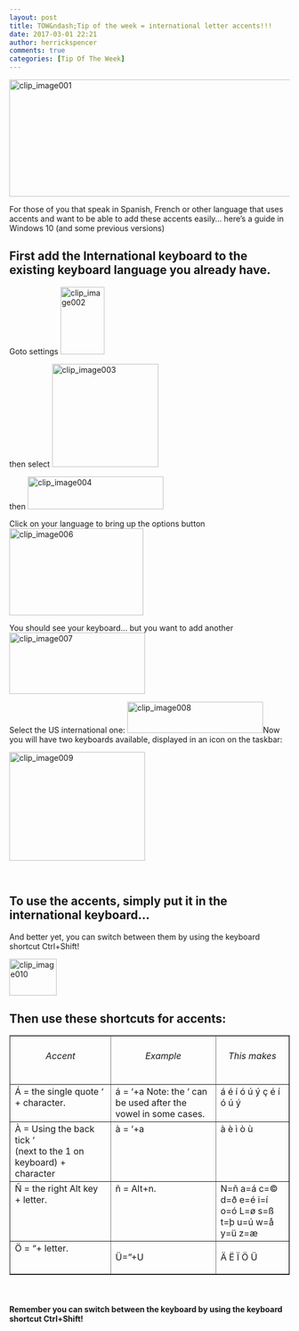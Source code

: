 ```yaml
---
layout: post
title: TOW&ndash;Tip of the week = international letter accents!!!
date: 2017-03-01 22:21
author: herrickspencer
comments: true
categories: [Tip Of The Week]
---
```

<a href="https://herrickspencer.blog/wp-content/uploads/2012/10/clip_image0012.jpg"><img title="clip_image001" border="0" alt="clip_image001" src="https://herrickspencer.blog/wp-content/uploads/2012/10/clip_image001_thumb.jpg?w=972&amp;h=315" width="690" height="210" /></a>

For those of you that speak in Spanish, French or other language that uses accents and want to be able to add these accents easily… here’s a guide in Windows 10 (and some previous versions)

<h2>First add the International keyboard to the existing keyboard language you already have.</h2>

Goto settings <a href="http://herrickspencer.blog/wp-content/uploads/2017/03/clip_image002.jpg"><img title="clip_image002" style="border-top:0;border-right:0;background-image:none;border-bottom:0;padding-top:0;padding-left:0;border-left:0;margin:0;display:inline;padding-right:0;" border="0" alt="clip_image002" src="http://herrickspencer.blog/wp-content/uploads/2017/03/clip_image002_thumb.jpg" width="79" height="121" /></a>

then select <a href="http://herrickspencer.blog/wp-content/uploads/2017/03/clip_image003.png"><img title="clip_image003" style="border-top:0;border-right:0;background-image:none;border-bottom:0;padding-top:0;padding-left:0;border-left:0;margin:0;display:inline;padding-right:0;" border="0" alt="clip_image003" src="http://herrickspencer.blog/wp-content/uploads/2017/03/clip_image003_thumb.png" width="191" height="185" /></a>

then <a href="http://herrickspencer.blog/wp-content/uploads/2017/03/clip_image004.png"><img title="clip_image004" style="border-top:0;border-right:0;background-image:none;border-bottom:0;padding-top:0;padding-left:0;border-left:0;margin:0;display:inline;padding-right:0;" border="0" alt="clip_image004" src="http://herrickspencer.blog/wp-content/uploads/2017/03/clip_image004_thumb.png" width="244" height="59" /></a>

Click on your language to bring up the options button <a href="http://herrickspencer.blog/wp-content/uploads/2017/03/clip_image006.jpg"><img title="clip_image006" style="border-top:0;border-right:0;background-image:none;border-bottom:0;padding-top:0;padding-left:0;border-left:0;margin:0;display:inline;padding-right:0;" border="0" alt="clip_image006" src="http://herrickspencer.blog/wp-content/uploads/2017/03/clip_image006_thumb.jpg" width="241" height="156" /></a>

You should see your keyboard… but you want to add another <a href="http://herrickspencer.blog/wp-content/uploads/2017/03/clip_image007.png"><img title="clip_image007" style="border-top:0;border-right:0;background-image:none;border-bottom:0;padding-top:0;padding-left:0;border-left:0;margin:0;display:inline;padding-right:0;" border="0" alt="clip_image007" src="http://herrickspencer.blog/wp-content/uploads/2017/03/clip_image007_thumb.png" width="244" height="110" /></a>

Select the US international one: <a href="http://herrickspencer.blog/wp-content/uploads/2017/03/clip_image008.png"><img title="clip_image008" style="border-top:0;border-right:0;background-image:none;border-bottom:0;padding-top:0;padding-left:0;border-left:0;margin:0;display:inline;padding-right:0;" border="0" alt="clip_image008" src="http://herrickspencer.blog/wp-content/uploads/2017/03/clip_image008_thumb.png" width="244" height="56" /></a>Now you will have two keyboards available, displayed in an icon on the taskbar:

<a href="http://herrickspencer.blog/wp-content/uploads/2017/03/clip_image009.png"><img title="clip_image009" style="border-top:0;border-right:0;background-image:none;border-bottom:0;padding-top:0;padding-left:0;border-left:0;margin:0;display:inline;padding-right:0;" border="0" alt="clip_image009" src="http://herrickspencer.blog/wp-content/uploads/2017/03/clip_image009_thumb.png" width="244" height="195" /></a>

&#160;

<h2>To use the accents, simply put it in the international keyboard… </h2>

And better yet, you can switch between them by using the keyboard shortcut Ctrl+Shift! 

<a href="http://herrickspencer.blog/wp-content/uploads/2017/03/clip_image010.png"><img title="clip_image010" style="border-top:0;border-right:0;background-image:none;border-bottom:0;padding-top:0;padding-left:0;border-left:0;display:inline;padding-right:0;" border="0" alt="clip_image010" src="http://herrickspencer.blog/wp-content/uploads/2017/03/clip_image010_thumb.png" width="85" height="66" /></a> 

<h2>Then use these shortcuts for accents:</h2>

<table cellspacing="2" cellpadding="2" width="603" border="1"><tbody>     <tr>       <td valign="top" width="212">         <h6 align="center">Accent</h6>       </td>        <td valign="top" width="231">         <h6 align="center"> Example</h6>       </td>        <td valign="top" width="150">         <h6 align="center">This makes </h6>       </td>     </tr>      <tr>       <td valign="top" width="212">Á = the single quote ‘ + character.</td>        <td valign="top" width="231">á = ‘+a Note: the ‘ can be used after the vowel in some cases. </td>        <td valign="top" width="150">á é í ó ú ý ç é í ó ú ý</td>     </tr>      <tr>       <td valign="top" width="212">À = Using the back tick ‘          <br />(next to the 1 on keyboard) + character</td>        <td valign="top" width="231"> à = ‘+a</td>        <td valign="top" width="150">à è ì ò ù </td>     </tr>      <tr>       <td valign="top" width="212">Ñ = the right Alt key + letter. </td>        <td valign="top" width="231"> ñ = Alt+n.</td>        <td valign="top" width="150">N=ñ a=á c=© d=ð e=é i=í o=ó L=ø s=ß t=þ u=ú w=å y=ü z=æ</td>     </tr>      <tr>       <td valign="top" width="212">         Ö = “+ letter. </p>       </td>        <td valign="top" width="231">         <p> Ü=”+U </p>       </td>        <td valign="top" width="150">         <p>Ä Ë Ï Ö Ü </p>       </td>     </tr>   </tbody></table>

<p>&#160;

<h4>Remember you can switch between the keyboard by using the keyboard shortcut Ctrl+Shift! </h4>

